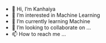 - 👋 Hi, I’m Kanhaiya
- 👀 I’m interested in Machine Learning
- 🌱 I’m currently learning Machine 
- 💞️ I’m looking to collaborate on ...
- 📫 How to reach me ...

<!---
Kanhaiya2002/Kanhaiya2002 is a ✨ special ✨ repository because its `README.md` (this file) appears on your GitHub profile.
You can click the Preview link to take a look at your changes.
--->

